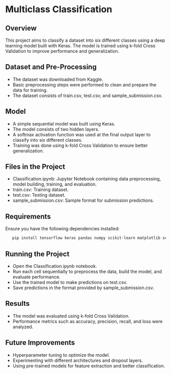<!-- # Multiclass-Classification

Classified the test set into 6 different classes.

# Dataset and Pre-Processing

Downloaded the dataset from Kaggle and performed basic preprocessing steps.

# Model
  
Built a simple sequential model in Keras with 2 hidden layers and a softmax activation function at the end.Trained the model using k-fold Cross Validation. -->

# Multiclass Classification

<!-- Developed a Siamese Deep Network called MaLSTM (Manhattan LSTM) to detect similarity between two sentences. -->

## Overview

This project aims to classify a dataset into six different classes using a deep learning model built with Keras. The model is trained using k-fold Cross Validation to improve performance and generalization.

## Dataset and Pre-Processing

- The dataset was downloaded from Kaggle.
- Basic preprocessing steps were performed to clean and prepare the data for training.
- The dataset consists of train.csv, test.csv, and sample_submission.csv.

## Model

- A simple sequential model was built using Keras.
- The model consists of two hidden layers.
- A softmax activation function was used at the final output layer to classify into six different classes.
- Training was done using k-fold Cross Validation to ensure better generalization.

## Files in the Project

- Classification.ipynb: Jupyter Notebook containing data preprocessing, model building, training, and evaluation.
- train.csv: Training dataset.
- test.csv: Testing dataset.
- sample_submission.csv: Sample format for submission predictions.

## Requirements

Ensure you have the following dependencies installed:

```bash
   pip install tensorflow keras pandas numpy scikit-learn matplotlib seaborn
```

## Running the Project

- Open the Classification.ipynb notebook.
- Run each cell sequentially to preprocess the data, build the model, and evaluate performance.
- Use the trained model to make predictions on test.csv.
- Save predictions in the format provided by sample_submission.csv.

## Results

- The model was evaluated using k-fold Cross Validation.
- Performance metrics such as accuracy, precision, recall, and loss were analyzed.
<!-- - Use the trained model to make predictions on test.csv. -->
<!-- - Save predictions in the format provided by sample_submission.csv. -->

## Future Improvements

- Hyperparameter tuning to optimize the model.
- Experimenting with different architectures and dropout layers.
- Using pre-trained models for feature extraction and better classification.
<!-- - Save predictions in the format provided by sample_submission.csv. -->

